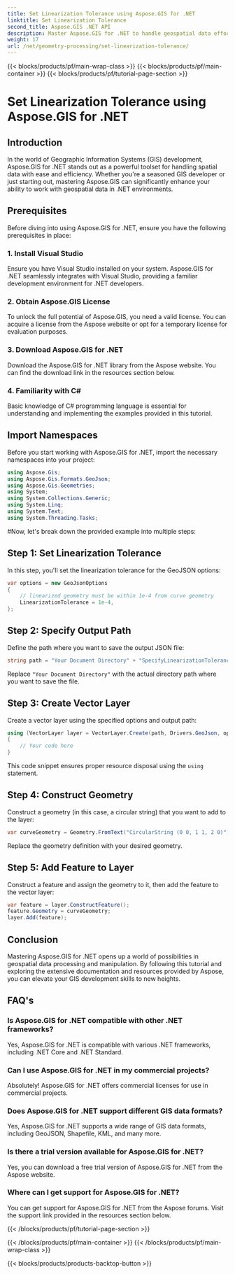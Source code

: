 ```yaml
---
title: Set Linearization Tolerance using Aspose.GIS for .NET
linktitle: Set Linearization Tolerance
second_title: Aspose.GIS .NET API
description: Master Aspose.GIS for .NET to handle geospatial data effortlessly. Follow this step-by-step tutorial and unlock the full potential of GIS development in .NET.
weight: 17
url: /net/geometry-processing/set-linearization-tolerance/
---
```


{{< blocks/products/pf/main-wrap-class >}}
{{< blocks/products/pf/main-container >}}
{{< blocks/products/pf/tutorial-page-section >}}

# Set Linearization Tolerance using Aspose.GIS for .NET

## Introduction
In the world of Geographic Information Systems (GIS) development, Aspose.GIS for .NET stands out as a powerful toolset for handling spatial data with ease and efficiency. Whether you're a seasoned GIS developer or just starting out, mastering Aspose.GIS can significantly enhance your ability to work with geospatial data in .NET environments.
## Prerequisites
Before diving into using Aspose.GIS for .NET, ensure you have the following prerequisites in place:
### 1. Install Visual Studio
Ensure you have Visual Studio installed on your system. Aspose.GIS for .NET seamlessly integrates with Visual Studio, providing a familiar development environment for .NET developers.
### 2. Obtain Aspose.GIS License
To unlock the full potential of Aspose.GIS, you need a valid license. You can acquire a license from the Aspose website or opt for a temporary license for evaluation purposes.
### 3. Download Aspose.GIS for .NET
Download the Aspose.GIS for .NET library from the Aspose website. You can find the download link in the resources section below.
### 4. Familiarity with C#
Basic knowledge of C# programming language is essential for understanding and implementing the examples provided in this tutorial.

## Import Namespaces
Before you start working with Aspose.GIS for .NET, import the necessary namespaces into your project:
```csharp
using Aspose.Gis;
using Aspose.Gis.Formats.GeoJson;
using Aspose.Gis.Geometries;
using System;
using System.Collections.Generic;
using System.Linq;
using System.Text;
using System.Threading.Tasks;
```
#Now, let's break down the provided example into multiple steps:
## Step 1: Set Linearization Tolerance
In this step, you'll set the linearization tolerance for the GeoJSON options:
```csharp
var options = new GeoJsonOptions
{
    // linearized geometry must be within 1e-4 from curve geometry
    LinearizationTolerance = 1e-4,
};
```
## Step 2: Specify Output Path
Define the path where you want to save the output JSON file:
```csharp
string path = "Your Document Directory" + "SpecifyLinearizationTolerance_out.json";
```
Replace `"Your Document Directory"` with the actual directory path where you want to save the file.
## Step 3: Create Vector Layer
Create a vector layer using the specified options and output path:
```csharp
using (VectorLayer layer = VectorLayer.Create(path, Drivers.GeoJson, options))
{
    // Your code here
}
```
This code snippet ensures proper resource disposal using the `using` statement.
## Step 4: Construct Geometry
Construct a geometry (in this case, a circular string) that you want to add to the layer:
```csharp
var curveGeometry = Geometry.FromText("CircularString (0 0, 1 1, 2 0)");
```
Replace the geometry definition with your desired geometry.
## Step 5: Add Feature to Layer
Construct a feature and assign the geometry to it, then add the feature to the vector layer:
```csharp
var feature = layer.ConstructFeature();
feature.Geometry = curveGeometry;
layer.Add(feature);
```

## Conclusion
Mastering Aspose.GIS for .NET opens up a world of possibilities in geospatial data processing and manipulation. By following this tutorial and exploring the extensive documentation and resources provided by Aspose, you can elevate your GIS development skills to new heights.
## FAQ's
### Is Aspose.GIS for .NET compatible with other .NET frameworks?
Yes, Aspose.GIS for .NET is compatible with various .NET frameworks, including .NET Core and .NET Standard.
### Can I use Aspose.GIS for .NET in my commercial projects?
Absolutely! Aspose.GIS for .NET offers commercial licenses for use in commercial projects.
### Does Aspose.GIS for .NET support different GIS data formats?
Yes, Aspose.GIS for .NET supports a wide range of GIS data formats, including GeoJSON, Shapefile, KML, and many more.
### Is there a trial version available for Aspose.GIS for .NET?
Yes, you can download a free trial version of Aspose.GIS for .NET from the Aspose website.
### Where can I get support for Aspose.GIS for .NET?
You can get support for Aspose.GIS for .NET from the Aspose forums. Visit the support link provided in the resources section below.

{{< /blocks/products/pf/tutorial-page-section >}}

{{< /blocks/products/pf/main-container >}}
{{< /blocks/products/pf/main-wrap-class >}}

{{< blocks/products/products-backtop-button >}}
